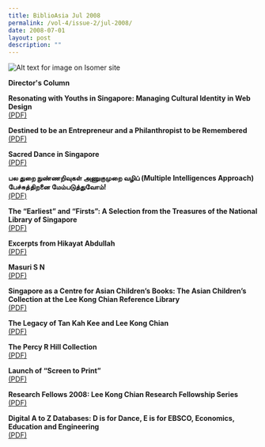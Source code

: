```yaml
---
title: BiblioAsia Jul 2008
permalink: /vol-4/issue-2/jul-2008/
date: 2008-07-01
layout: post
description: ""
---
```

![Alt text for image on Isomer site](/images/covers/ba4-2.jpg)

**Director's Column**<br>

**Resonating with Youths in Singapore: Managing Cultural Identity in Web Design**<br>[(PDF)](/files/pdf/vol-4/issue-2/v4-issue2_ResonatingYouths.pdf)

**Destined to be an Entrepreneur and a Philanthropist to be Remembered**<br>[(PDF)](/files/pdf/vol-4/issue-2/v4-issue2_EntrepreneurPhilantropist.pdf)

**Sacred Dance in Singapore**<br>[(PDF)](/files/pdf/vol-4/issue-2/v4-issue2_SacredDance.pdf)

**பல துறை நுண்ணறிவுகள் அணுகுமுறை வழிப் (Multiple Intelligences Approach) பேச்சுத்திறனை மேம்படுத்துவோம்!**<br>[(PDF)](/files/pdf/vol-4/issue-2/v4-issue2_Tamil.pdf)

**The “Earliest” and “Firsts”: A Selection from the Treasures of the National Library of Singapore**<br>[(PDF)](/files/pdf/vol-4/issue-2/v4-issue2_EarliestFirsts2.pdf)

**Excerpts from Hikayat Abdullah**<br>[(PDF)](/files/pdf/vol-4/issue-2/v4-issue2_HikayatAbdullah.pdf)

**Masuri S N**<br>[(PDF)](/files/pdf/vol-4/issue-2/v4-issue2_MasuriSN2.pdf)

**Singapore as a Centre for Asian Children’s Books: The Asian Children’s Collection at the Lee Kong Chian Reference Library**<br>[(PDF)](/files/pdf/vol-4/issue-2/v4-issue2_AsianChildrenBooks.pdf)

**The Legacy of Tan Kah Kee and Lee Kong Chian**<br>[(PDF)](/files/pdf/vol-4/issue-2/v4-issue2_KahKeeKongChian.pdf)

**The Percy R Hill Collection**<br>[(PDF)](/files/pdf/vol-4/issue-2/v4-issue2_PercyHill.pdf)

**Launch of “Screen to Print”**<br>[(PDF)](/files/pdf/vol-4/issue-2/v4-issue2_ScreenPrint.pdf)

**Research Fellows 2008: Lee Kong Chian Research Fellowship Series**<br>[(PDF)](/files/pdf/vol-4/issue-2/v4-issue2_ResearchFellows2008.pdf)

**Digital A to Z Databases: D is for Dance, E is for EBSCO, Economics, Education and Engineering**<br>[(PDF)](/files/pdf/vol-4/issue-2/v4-issue2_DigitalA-Z.pdf)